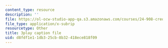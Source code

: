 ```yaml
---
content_type: resource
description: ''
file: https://ol-ocw-studio-app-qa.s3.amazonaws.com/courses/24-908-creole-language-and-caribbean-identities-spring-2017/d8fdf1e11db325cb8b32418ece818f09_mAhtll45Yz8.srt
file_type: application/x-subrip
resourcetype: Other
title: 3play caption file
uid: d8fdf1e1-1db3-25cb-8b32-418ece818f09
---
```

